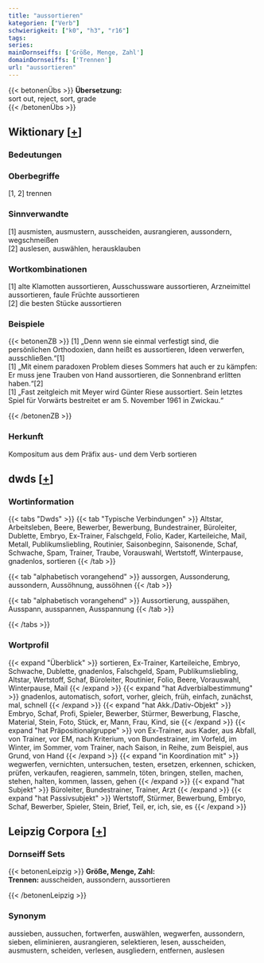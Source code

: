```yaml
---
title: "aussortieren"
kategorien: ["Verb"]
schwierigkeit: ["k0", "h3", "r16"]
tags:
series:
mainDornseiffs: ['Größe, Menge, Zahl']
domainDornseiffs: ['Trennen']
url: "aussortieren"
---
```


{{< betonenÜbs >}}
**Übersetzung:**  
sort out, reject, sort, grade  
{{< /betonenÜbs >}}

## Wiktionary [[+](https://de.wiktionary.org/wiki/aussortieren)]

### Bedeutungen

### Oberbegriffe
[1, 2] trennen  

### Sinnverwandte
[1] ausmisten, ausmustern, ausscheiden, ausrangieren, aussondern, wegschmeißen  
[2] auslesen, auswählen, herausklauben  

### Wortkombinationen
[1] alte Klamotten aussortieren, Ausschussware aussortieren, Arzneimittel aussortieren, faule Früchte aussortieren  
[2] die besten Stücke aussortieren  

### Beispiele
{{< betonenZB >}}
[1] „Denn wenn sie einmal verfestigt sind, die persönlichen Orthodoxien, dann heißt es aussortieren, Ideen verwerfen, ausschließen.“[1]  
[1] „Mit einem paradoxen Problem dieses Sommers hat auch er zu kämpfen: Er muss jene Trauben von Hand aussortieren, die Sonnenbrand erlitten haben.“[2]  
[1] „Fast zeitgleich mit Meyer wird Günter Riese aussortiert. Sein letztes Spiel für Vorwärts bestreitet er am 5. November 1961 in Zwickau.“  

{{< /betonenZB >}}
### Herkunft
Kompositum aus dem Präfix aus- und dem Verb sortieren  



## dwds [[+](https://www.dwds.de/wb/aussortieren)]

### Wortinformation
{{< tabs "Dwds" >}}
{{< tab "Typische Verbindungen" >}}
Altstar, Arbeitsleben, Beere, Bewerber, Bewerbung, Bundestrainer, Büroleiter, Dublette, Embryo, Ex-Trainer, Falschgeld, Folio, Kader, Karteileiche, Mail, Metall, Publikumsliebling, Routinier, Saisonbeginn, Saisonende, Schaf, Schwache, Spam, Trainer, Traube, Vorauswahl, Wertstoff, Winterpause, gnadenlos, sortieren
{{< /tab >}}

{{< tab "alphabetisch vorangehend" >}}
aussorgen, Aussonderung, aussondern, Aussöhnung, aussöhnen
{{< /tab >}}

{{< tab "alphabetisch vorangehend" >}}
Aussortierung, ausspähen, Ausspann, ausspannen, Ausspannung
{{< /tab >}}

{{< /tabs >}}

### Wortprofil
{{< expand "Überblick" >}} sortieren, Ex-Trainer, Karteileiche, Embryo, Schwache, Dublette, gnadenlos, Falschgeld, Spam, Publikumsliebling, Altstar, Wertstoff, Schaf, Büroleiter, Routinier, Folio, Beere, Vorauswahl, Winterpause, Mail {{< /expand >}}
{{< expand "hat Adverbialbestimmung" >}} gnadenlos, automatisch, sofort, vorher, gleich, früh, einfach, zunächst, mal, schnell {{< /expand >}}
{{< expand "hat Akk./Dativ-Objekt" >}} Embryo, Schaf, Profi, Spieler, Bewerber, Stürmer, Bewerbung, Flasche, Material, Stein, Foto, Stück, er, Mann, Frau, Kind, sie {{< /expand >}}
{{< expand "hat Präpositionalgruppe" >}} von Ex-Trainer, aus Kader, aus Abfall, von Trainer, vor EM, nach Kriterium, von Bundestrainer, im Vorfeld, im Winter, im Sommer, vom Trainer, nach Saison, in Reihe, zum Beispiel, aus Grund, von Hand {{< /expand >}}
{{< expand "in Koordination mit" >}} wegwerfen, vernichten, untersuchen, testen, ersetzen, erkennen, schicken, prüfen, verkaufen, reagieren, sammeln, töten, bringen, stellen, machen, stehen, halten, kommen, lassen, gehen {{< /expand >}}
{{< expand "hat Subjekt" >}} Büroleiter, Bundestrainer, Trainer, Arzt {{< /expand >}}
{{< expand "hat Passivsubjekt" >}} Wertstoff, Stürmer, Bewerbung, Embryo, Schaf, Bewerber, Spieler, Stein, Brief, Teil, er, ich, sie, es {{< /expand >}}

## Leipzig Corpora [[+](https://corpora.uni-leipzig.de/en/res?word=aussortieren&corpusId=deu_newscrawl-public_2018)]

### Dornseiff Sets
{{< betonenLeipzig >}}
**Größe, Menge, Zahl:**  
**Trennen:** ausscheiden, aussondern, aussortieren  

{{< /betonenLeipzig >}}

### Synonym
aussieben, aussuchen, fortwerfen, auswählen, wegwerfen, aussondern, sieben, eliminieren, ausrangieren, selektieren, lesen, ausscheiden, ausmustern, scheiden, verlesen, ausgliedern, entfernen, auslesen

